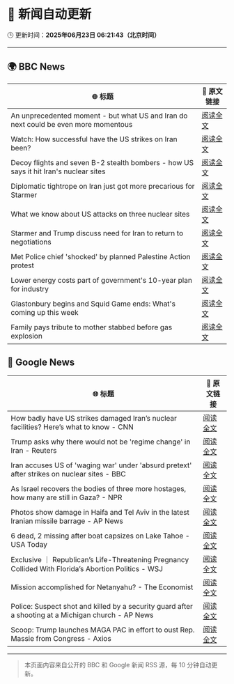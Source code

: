 # 🧠 新闻自动更新

🕒 更新时间：**2025年06月23日 06:21:43（北京时间）**

---

## 🌍 BBC News

| 🌐 标题 | 🔗 原文链接 |
|--------|-------------|
| An unprecedented moment - but what US and Iran do next could be even more momentous | [阅读全文](https://www.bbc.com/news/articles/cy0w94yj68xo) |
| Watch: How successful have the US strikes on Iran been? | [阅读全文](https://www.bbc.com/news/videos/cq53l9dvggjo) |
| Decoy flights and seven B-2 stealth bombers - how US says it hit Iran's nuclear sites | [阅读全文](https://www.bbc.com/news/articles/cew0x7159edo) |
| Diplomatic tightrope on Iran just got more precarious for Starmer | [阅读全文](https://www.bbc.com/news/articles/cqx28yr8gj1o) |
| What we know about US attacks on three nuclear sites | [阅读全文](https://www.bbc.com/news/articles/cvg9r4q99g4o) |
| Starmer and Trump discuss need for Iran to return to negotiations | [阅读全文](https://www.bbc.com/news/articles/cq53l41gl8jo) |
| Met Police chief 'shocked' by planned Palestine Action protest | [阅读全文](https://www.bbc.com/news/articles/c79q1jv8p24o) |
| Lower energy costs part of government's 10-year plan for industry | [阅读全文](https://www.bbc.com/news/articles/c1ljnrrmd7jo) |
| Glastonbury begins and Squid Game ends: What's coming up this week | [阅读全文](https://www.bbc.com/news/articles/cly39l8w6reo) |
| Family pays tribute to mother stabbed before gas explosion | [阅读全文](https://www.bbc.com/news/articles/cy7nkvvmy67o) |

## 📰 Google News

| 🌐 标题 | 🔗 原文链接 |
|--------|-------------|
| How badly have US strikes damaged Iran’s nuclear facilities? Here’s what to know - CNN | [阅读全文](https://news.google.com/rss/articles/CBMihAFBVV95cUxOYWhYUGJYSEVLTG5pcVpOaWtqQU90RTF1bWV6aFFiWkxaR3EwS3BqR3dUbm54QUJwb3hLa1VJRFRTTFBqc2FITmR3Z09sRnZBNFhXNnFfWjFzNmltaVYzemdRMkFHNk9kZ3JUaEx0cU5QLTFyWEdsSEV5c1hZZS1nSXZkS1XSAYoBQVVfeXFMTjU2ektiOHlyNFk1UG1pSWUxSVpuN3FkSE5xLXQ0bHk1NDlBV3AtczNsVXZ1ajJCZE1OWGk2WWdwVVFObm1vOU9RWnlfalpTeU82Ni1zVWdwcjB5YlJqdDFFRnlPUHI4Uml2V1VscV8zRVMxVE9PbElicTk5MDBQNl80RDFNeHFWY0RB?oc=5) |
| Trump asks why there would not be 'regime change' in Iran - Reuters | [阅读全文](https://news.google.com/rss/articles/CBMimgFBVV95cUxOTFQyalkxd1BubmlkOU1pWEEtS01MeHB3eHdJLW56Y3NKYnVTSzJUcVc1dVc4TngzT1RBM0JGN21oVGxXdDU5WlZ2Q0RPUFh3WnIzb3dwaExZdU5EQ0JxY3pBWllXYnUtVnJpa3ZFWERIZGtVQzdaSndULWNXVjBzZldJVi1rT1dIVzRGSW5OaF9yc1ZXMGFMTHhn?oc=5) |
| Iran accuses US of 'waging war' under 'absurd pretext' after strikes on nuclear sites - BBC | [阅读全文](https://news.google.com/rss/articles/CBMiVEFVX3lxTE1FdFFXQUJUY3FhZHh1WDlIWWVWRUM2SEFoSm42cXJMSDhRdEY2WEl5MzdJVzFLVEFGSHl3SFZJQkRQX3QyR3poRFlmcW4taExZOUY2Qg?oc=5) |
| As Israel recovers the bodies of three more hostages, how many are still in Gaza? - NPR | [阅读全文](https://news.google.com/rss/articles/CBMiwgFBVV95cUxOZVYtVjZTNF9TSWdRSW5kN3d2LWxjSFlNaEJsQ21IWi1nLV9kb2ttU3lnaVlJVDF5NDNrMVNVQ0RZVWRaRkJpN2JGY0F3ZUFMSkJJQjJCRm40TTY2ZHpNa0kxcVpBQUotaEk3OGxIVmlGQ2xxSUtpNXZUVURZRUVoWm1jRnh5TC1NRE43R0lEZ0dWMFhnRVh6cVNMNmRGMzhobV9FclRNQkk3TWl4OWtDc0ljYVU4cmlCYUpyTnR2cG9sdw?oc=5) |
| Photos show damage in Haifa and Tel Aviv in the latest Iranian missile barrage - AP News | [阅读全文](https://news.google.com/rss/articles/CBMiowFBVV95cUxORHQ1ZGtuV2tiZENvV3dMRFJiLThQZ0ZaY2J4T01oSzROTjR0bU5yM2xPdHpSOERybkpHdnJjWGNLSEkyMHRCOGFZdll5OWFtOUw5UjczTk82ZU8tcEZJOUlwWE1wNnBpcldQX1BGd1VIbzVjQjRMT0Y3QTlVUHgwVkE3NW03U1lxV0gyTG1EWmE3Wks0bGNleFN4VEFvV1RVdFJJ?oc=5) |
| 6 dead, 2 missing after boat capsizes on Lake Tahoe - USA Today | [阅读全文](https://news.google.com/rss/articles/CBMilgFBVV95cUxPMkE2Q0NpSUxtZk9lemhYV2d4TXE0WG9TU0VNb280RDdxVGxDWTIzem1kdlV3WnVCelJCRjQyV042cm9RSE93VGxiaVVoLTBBSDBDLU5YekdLY1h2TnRtdTdMTzFCbU90ZXBWY2tlcW9MdVQ3akdwd3pJbHlWZmZ5Z0NBMGwtaWM0TUpkOExCUlNndVNTc3c?oc=5) |
| Exclusive ｜ Republican’s Life-Threatening Pregnancy Collided With Florida’s Abortion Politics - WSJ | [阅读全文](https://news.google.com/rss/articles/CBMiwgFBVV95cUxNRFQ1YXRLcGsxQlpqQlhGSGlDeVBDOEVUeVhkX3lXSWJBS09nWXYwb1R2WDZ6Yktrc19zY3AzR3lqdS12WGNDY1RRanFFVDE3Y2l5Ti1kTUlQTGstQ2g5MUZkVFVQcGVMdHVhelBhLS1JZ25CRDA2X1lpeHBYempJMWZkN2Q4MHBXMUdwZVBtYjB4YmV6R1gzYVJHcVl1d1VDa3JyZ2JQdk5HSjN5c3JWWXIxWUo5TGtrN0h6aTdGQnFnQQ?oc=5) |
| Mission accomplished for Netanyahu? - The Economist | [阅读全文](https://news.google.com/rss/articles/CBMimgFBVV95cUxQVlJuTE1CUXQ0MmxxNlRWUDMwWTVrbmpTWm84bGF1TE81emJWZUprTFRCVHZvNlFYdFdXUVpxdjNyMGFxTFNVbVhPemU2WExWajRYa0FtQ19FRFkxdjhKTFFwZnM0dEhFa3FzLVBCRHEyazVteEZPZ3MtT2VVOXZhRE5qaTlIYlRTNjF1MXhxajdQZGd6Z2lGSHJn?oc=5) |
| Police: Suspect shot and killed by a security guard after a shooting at a Michigan church - AP News | [阅读全文](https://news.google.com/rss/articles/CBMilAFBVV95cUxOZG5TQkR4cTNYRWxHb1AxM1lXX3NVMm5wM3ZNSFoydUpUSDNYaDBrelVwSHdNb1liaHBmaktjN2xEUFNsV2NOOTlTOWNhbjVXQlowdG5iT2lFeU01RFVqak43QVRsM2Z5QXpwSTdCTTdZMU5uQUZTUlFNWUp2V1JOcTNEUWthOUhib2xqRDhoT3J2cF9j?oc=5) |
| Scoop: Trump launches MAGA PAC in effort to oust Rep. Massie from Congress - Axios | [阅读全文](https://news.google.com/rss/articles/CBMia0FVX3lxTE8xSG50ZXVKZHhyNnVnRExMUDJsblVXbW1CSTdnb3FqQV9tZHpQM3A4MTVGc2Q2Rl9pbmJEd3NXOVlfVkpmRDdDalBCWElmbjBOTnVFN0RHQkhWWmN3MG5hZlhtSHZ3c0VpUFo4?oc=5) |

---
> 本页面内容来自公开的 BBC 和 Google 新闻 RSS 源，每 10 分钟自动更新。